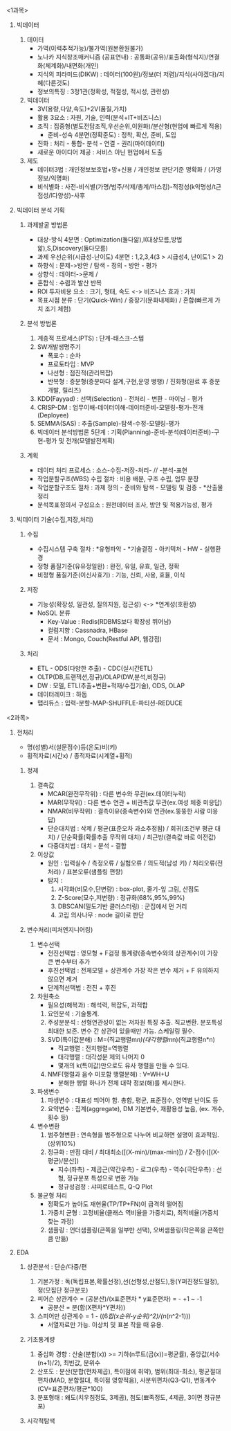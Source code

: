 <1과목>
1. 빅데이터
    1) 데이터 
        - 가역(이력추적가능)/불가역(원본환원불가)
        - 노나카 지식창조매커니즘 (공표연내) : 공통화(공유)/표출화(형식지)/연결화(체계화)/내면화(개인)
        - 지식의 피라미드(DIKW) : 데이터(100원)/정보(더 저렴)/지식(사야겠다)/지혜(다른것도)
        - 정보의특징 : 3정1관(정확성, 적절성, 적시성, 관련성)
    2) 빅데이터
        - 3V(용량,다양,속도)+2V(품질,가치)
        - 활용 3요소 : 자원, 기술, 인력(분석+IT+비즈니스)
        - 조직 : 집중형(별도전담조직,우선순위,이원화)/분산형(현업에 빠르게 적용)
          - 준비-성숙 4분면(정확준도) : 정착, 확산, 준비, 도입
        - 진화 : 처리 - 통합- 분석 - 연결 - 권리(마이데이터) 
        - 새로운 아이디어 제공 : 서비스 아닌 현업에서 도출
    3) 제도
        - 데이터3법 : 개인정보보호법+망+신용 / 개인정보 판단기준 명확화 / (가명정보/익명화)
        - 비식별화 : 사전-비식별(가명/범주/삭제/총계/마스킹)-적정성(k익명성/t근접성/l다양성)-사후

2. 빅데이터 분석 기획
    1) 과제발굴 방법론
        - 대상-방식 4분면 : Optimization(둘다앎),I(대상모름,방법앎),S,Discovery(둘다모름)
        - 과제 우선순위(시급성-난이도) 4분면 : 1,2,3,4(3 > 시급성4, 난이도1 > 2)
        - 하향식 : 문제->방안 / 탐색 - 정의 - 방안 - 평가
        - 상향식 : 데이터->문제 / 
        - 혼합식 : 수렴과 발산 반복 
        - ROI 투자비용 요소 : 크기, 형태, 속도 <-> 비즈니스 효과 : 가치
        - 목표시점 분류 : 단기(Quick-Win) / 중장기(문화내제화) / 혼합(빠르게 가치 조기 체험)

    2) 분석 방법론
        1) 계층적 프로세스(PTS) : 단계-태스크-스텝
        2) SW개발생명주기 
            - 폭포수 : 순차
            - 프로토타입 : MVP
            - 나선형 : 점진적(관리복잡)
            - 반복형 : 증분형(증분마다 설계,구현,운영 병행) / 진화형(완료 후 증분 개발, 릴리즈)
        3) KDD(Fayyad) : 선택(Selection) - 전처리 - 변환 - 마이닝 - 평가
        4) CRISP-DM : 업무이해-데이터이해-데이터준비-모델링-평가-전개(Deployee)
        5) SEMMA(SAS) : 추출(Sample)-탐색-수정-모델링-평가
        6) 빅데이터 분석방법론 5단계 : 기획(Planning)-준비-분석(데이터준비)-구현-평가 및 전개(모델발전계획)

    3) 계획
        - 데이터 처리 프로세스 : 소스-수집-저장-처리- // -분석-표현
        - 작업분할구조(WBS) 수립 절차 : 비용 배분, 구조 수립, 업무 분장
        - 작업분할구조도 절차 : 과제 정의 - 준비와 탐색 - 모델링 및 검증 - *산출물 정리
        - 분석목표정의서 구성요소 : 원천데이터 조사, 방안 및 적용가능성, 평가

3. 빅데이터 기술(수집,저장,처리)
    1) 수집 
        - 수집시스템 구축 절차 : *유형파악 - *기술결정 - 아키텍처 - HW - 실행환경
        - 정형 품질기준(유유정일완) : 완전, 유일, 유효, 일관, 정확
        - 비정형 품질기준(이신사효기) : 기능, 신뢰, 사용, 효율, 이식

    2) 저장
        - 기능성(확장성, 일관성, 질의지원, 접근성) <-> *연계성(호환성)
        - NoSQL 분류
            - Key-Value : Redis(RDBMS보다 확장성 뛰어남)
            - 컬럼지향 : Cassnadra, HBase
            - 문서 : Mongo, Couch(Restful API, 웹강점)
    
    3) 처리
        - ETL - ODS(다양한 추출) - CDC(실시간ETL) 
        - OLTP(DB,트랜잭션,정규)/OLAP(DW,분석,비정규)
        - DW : 모델, ETL(추출+변환+적재/수집기술), ODS, OLAP
        - 데이터레이크 : 하둡
        - 맵리듀스 : 입력-분할-MAP-SHUFFLE-파티션-REDUCE

<2과목>
1. 전처리
    - 명(성별)서(설문점수)등(온도)비(키) 
    - 횡적자료(시간x) / 종적자료(시계열+횡적)
    1) 정제
        1) 결측값
            - MCAR(완전무작위) : 다른 변수와 무관(ex.데이터누락)
            - MAR(무작위) : 다른 변수 연관 + 비관측값 무관(ex.여성 체중 미응답)
            - NMAR(비무작위) : 결측이유(종속변수)와 연관(ex.뚱뚱한 사람 미응답)
            - 단순대치법 : 삭제 / 평균(표준오차 과소추정됨) / 회귀(조건부 평균 대치) / 
              단순확률(확률추출 무작위 대치) / 최근방(결측값 바로 이전값)
            - 다중대치법 : 대치 - 분석 - 결합
        2) 이상값
            - 원인 : 입력실수 / 측정오류 / 실험오류 / 의도적(남성 키) / 처리오류(전처리) / 표본오류(샘플링 편향)
            - 탐지 :
                1) 시각화(비모수,단변량) : box-plot, 줄기-잎 그림, 산점도
                2) Z-Score(모수,저변량) : 정규화(68%,95%,99%)
                3) DBSCAN(밀도기반 클러스터링) : 군집에서 먼 거리
                4) 고립 의사나무 : node 길이로 판단

    2) 변수처리(피처엔지니어링)
        1) 변수선택 
            - 전진선택법 : 영모형 + F검정 통계량(종속변수와의 상관계수)이 가장 큰 변수부터 추가
            - 후진선택법 : 전체모델 + 상관계수 가장 작은 변수 제거 + F 유의하지 않으면 제거
            - 단계적선택법 : 전진 + 후진
        2) 차원축소 
            - 필요성(해복과) : 해석력, 복잡도, 과적합
            1) 요인분석 : 기술통계. 
            2) 주성분분석 : 선형연관성이 없는 저차원 특징 추출. 직교변환. 분포특성 최대한 보존.
                변수 간 상관이 있을때만 가능. 스케일링 필수.
            3) SVD(특이값분해) : M=(직교행렬m*n)(대각행렬m*n)(직교행렬n*n)
                * 직교행렬 : 전치행렬=역행렬
                * 대각행렬 : 대각성분 제외 나머지 0
                * 몇개의 k(특이값)만으로도 유사 행렬을 만들 수 있다.
            4) NMF(행렬과 음수 미포함 행렬분해) : V=WH+U
                * 분해한 행렬 하나가 전체 대략 정보(해)를 제시한다.
        3) 파생변수
            1) 파생변수 : 대표성 띄어야 함. 총합, 평균, 표준점수, 영역별 난이도 등
            2) 요약변수 : 집계(aggregate), DM 기본변수, 재활용성 높음, (ex. 개수, 횟수 등)
        4) 변수변환
            1) 범주형변환 : 연속형을 범주형으로 나누어 비교하면 설명이 효과적임.(상위10%)
            2) 정규화 : 만점 대비 / 최대최소([(X-min)/(max-min)]) / Z-점수([(X-평균)/분산])
               * 지수(좌측) - 제곱근(약간우측) - 로그(우측) - 역수(극단우측) : 선형, 정규분포 특성으로 변환 가능
               * 정규성검정 : 샤피로테스트, Q-Q Plot 
        5) 불균형 처리
            - 정확도가 높아도 재현율(TP/TP+FN)이 급격히 떨어짐
            1) 가중치 균형 : 고정비율(클래스 역비율을 가중치로), 최적비율(가중치 찾는 과정)
            2) 샘플링 : 언더샘플링(큰쪽을 일부만 선택), 오버샘플링(작은쪽을 큰쪽만큼 만듦)

2. EDA
    1) 상관분석 : 단순/다중/편
        1) 기본가정 : 독(독립표본,확률선정),선(선형성,산점도),등(Y퍼진정도일정),정(모집단 정규분포)
        2) 피어슨 상관계수 = (공분산)/(x표준편차 * y표준편차) = - +1 ~ -1 
            - 공분산 = 분(합(X편차*Y편차))
        3) 스피어만 상관계수 = 1 - ((6*합(x순위-y순위)^2)/(n*(n^2-1)))
            - 서열자료만 가능. 이상치 및 표본 작을 때 유용.
            
    2) 기초통계량
        1) 중심화 경향 : 산술(분합(x)) >= 기하(n루트(곱(x))=평균률), 중앙값(서수(n+1)/2), 최빈값, 분위수
        2) 산포도 : 분산(분합(편차제곱), 특이점에 취약), 범위(최대-최소), 평균절대편차(MAD, 분합절대, 특이점 영향적음), 사분위편차(Q3-Q1), 변동계수(CV=표준편차/평균*100)
        3) 분포형태 : 왜도(치우침정도, 3제곱), 첨도(뾰족정도, 4제곱, 3이면 정규분포)
        
    3) 시각적탐색